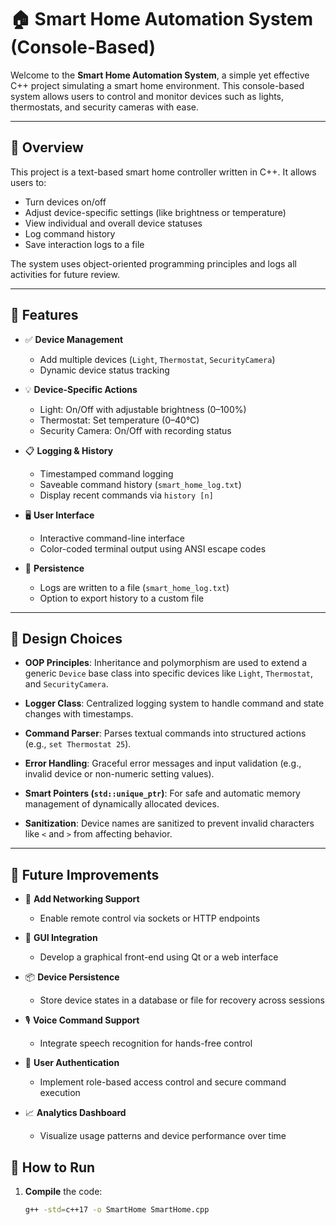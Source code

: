 # 🏠 Smart Home Automation System (Console-Based)

Welcome to the **Smart Home Automation System**, a simple yet effective C++ project simulating a smart home environment. This console-based system allows users to control and monitor devices such as lights, thermostats, and security cameras with ease.

---

## 📌 Overview

This project is a text-based smart home controller written in C++. It allows users to:

- Turn devices on/off
- Adjust device-specific settings (like brightness or temperature)
- View individual and overall device statuses
- Log command history
- Save interaction logs to a file

The system uses object-oriented programming principles and logs all activities for future review.

---

## 🎯 Features

- ✅ **Device Management**
  - Add multiple devices (`Light`, `Thermostat`, `SecurityCamera`)
  - Dynamic device status tracking
  
- 💡 **Device-Specific Actions**
  - Light: On/Off with adjustable brightness (0–100%)
  - Thermostat: Set temperature (0–40°C)
  - Security Camera: On/Off with recording status

- 📋 **Logging & History**
  - Timestamped command logging
  - Saveable command history (`smart_home_log.txt`)
  - Display recent commands via `history [n]`

- 🖥️ **User Interface**
  - Interactive command-line interface
  - Color-coded terminal output using ANSI escape codes

- 📄 **Persistence**
  - Logs are written to a file (`smart_home_log.txt`)
  - Option to export history to a custom file

---

## 🧱 Design Choices

- **OOP Principles**: Inheritance and polymorphism are used to extend a generic `Device` base class into specific devices like `Light`, `Thermostat`, and `SecurityCamera`.

- **Logger Class**: Centralized logging system to handle command and state changes with timestamps.

- **Command Parser**: Parses textual commands into structured actions (e.g., `set Thermostat 25`).

- **Error Handling**: Graceful error messages and input validation (e.g., invalid device or non-numeric setting values).

- **Smart Pointers (`std::unique_ptr`)**: For safe and automatic memory management of dynamically allocated devices.

- **Sanitization**: Device names are sanitized to prevent invalid characters like `<` and `>` from affecting behavior.

---

## 🚀 Future Improvements

- 📡 **Add Networking Support**
  - Enable remote control via sockets or HTTP endpoints

- 📱 **GUI Integration**
  - Develop a graphical front-end using Qt or a web interface

- 📦 **Device Persistence**
  - Store device states in a database or file for recovery across sessions

- 🎙️ **Voice Command Support**
  - Integrate speech recognition for hands-free control

- 🔐 **User Authentication**
  - Implement role-based access control and secure command execution

- 📈 **Analytics Dashboard**
  - Visualize usage patterns and device performance over time





## 📂 How to Run

1. **Compile** the code:
   ```bash
   g++ -std=c++17 -o SmartHome SmartHome.cpp
